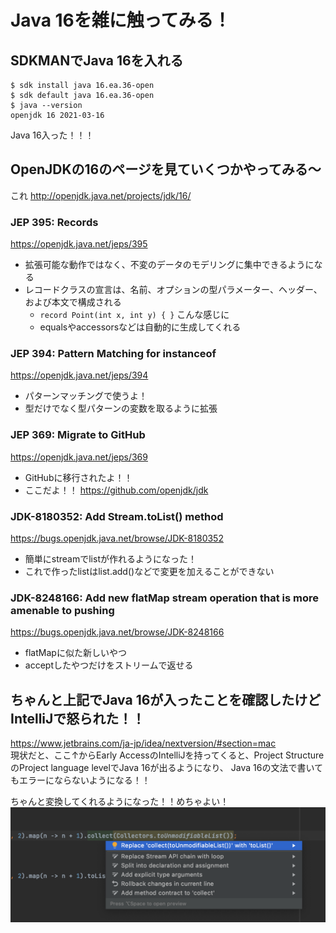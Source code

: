 # Java 16を雑に触ってみる！

## SDKMANでJava 16を入れる
```
$ sdk install java 16.ea.36-open
$ sdk default java 16.ea.36-open
$ java --version 
openjdk 16 2021-03-16
```

Java 16入った！！！

## OpenJDKの16のページを見ていくつかやってみる〜
これ http://openjdk.java.net/projects/jdk/16/

### JEP 395: Records
https://openjdk.java.net/jeps/395

- 拡張可能な動作ではなく、不変のデータのモデリングに集中できるようになる
- レコードクラスの宣言は、名前、オプションの型パラメーター、ヘッダー、および本文で構成される
    - `record Point(int x, int y) { }` こんな感じに
    - equalsやaccessorsなどは自動的に生成してくれる

### JEP 394: Pattern Matching for instanceof
https://openjdk.java.net/jeps/394

- パターンマッチングで使うよ！
- 型だけでなく型パターンの変数を取るように拡張

### JEP 369: Migrate to GitHub
https://openjdk.java.net/jeps/369

- GitHubに移行されたよ！！
- ここだよ！！ https://github.com/openjdk/jdk

### JDK-8180352: Add Stream.toList() method
https://bugs.openjdk.java.net/browse/JDK-8180352

- 簡単にstreamでlistが作れるようになった！
- これで作ったlistはlist.add()などで変更を加えることができない

### JDK-8248166: Add new flatMap stream operation that is more amenable to pushing
https://bugs.openjdk.java.net/browse/JDK-8248166

- flatMapに似た新しいやつ
- acceptしたやつだけをストリームで返せる

## ちゃんと上記でJava 16が入ったことを確認したけどIntelliJで怒られた！！
https://www.jetbrains.com/ja-jp/idea/nextversion/#section=mac  
現状だと、ここ↑からEarly AccessのIntelliJを持ってくると、Project StructureのProject language levelでJava 16が出るようになり、
Java 16の文法で書いてもエラーにならないようになる！！

ちゃんと変換してくれるようになった！！めちゃよい！
![toList](img/toList.png)
